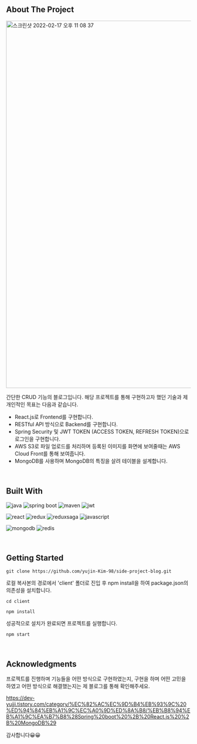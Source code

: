 <h2>About The Project</h2>

<img width="1000" alt="스크린샷 2022-02-17 오후 11 08 37" src="https://user-images.githubusercontent.com/67497627/154506307-04bb9522-f05a-42f8-a0fa-416cc2c61e92.png">

간단한 CRUD 기능의 블로그입니다.
해당 프로젝트를 통해 구현하고자 했던 기술과 제 개인적인 목표는 다음과 같습니다.

* React.js로 Frontend를 구현합니다.
* RESTful API 방식으로 Backend를 구현합니다.
* Spring Security 및 JWT TOKEN (ACCESS TOKEN, REFRESH TOKEN)으로 로그인을 구현합니다.
* AWS S3로 파일 업로드를 처리하며 등록된 이미지를 화면에 보여줄때는 AWS Cloud Front를 통해 보여줍니다.
* MongoDB를 사용하며 MongoDB의 특징을 살려 테이블을 설계합니다.
</br>
<h2>Built With</h2>

<img alt="java" src="https://img.shields.io/badge/Java-ED8B00?style=for-the-badge&logo=java&logoColor=white"/> <img alt="spring boot" src="https://img.shields.io/badge/Spring_Boot-F2F4F9?style=for-the-badge&logo=spring-boot"/> <img alt="maven" src="https://img.shields.io/badge/apache_maven-C71A36?style=for-the-badge&logo=apachemaven&logoColor=white"/> <img alt="jwt" src="https://img.shields.io/badge/JWT-000000?style=for-the-badge&logo=JSON%20web%20tokens&logoColor=white"/>

<img alt="react" src="https://img.shields.io/badge/React-20232A?style=for-the-badge&logo=react&logoColor=61DAFB"/> <img alt="redux" src="https://img.shields.io/badge/Redux-593D88?style=for-the-badge&logo=redux&logoColor=white"/> <img alt="reduxsaga" src="https://img.shields.io/badge/Redux%20saga-86D46B?style=for-the-badge&logo=redux%20saga&logoColor=999999"/> <img alt="javascript" src="https://img.shields.io/badge/JavaScript-323330?style=for-the-badge&logo=javascript&logoColor=F7DF1E"/>

<img alt="mongodb" src="https://img.shields.io/badge/MongoDB-4EA94B?style=for-the-badge&logo=mongodb&logoColor=white"/> <img alt="redis" src="https://img.shields.io/badge/redis-%23DD0031.svg?&style=for-the-badge&logo=redis&logoColor=white"/>

</br>
<h2>Getting Started</h2>

```
git clone https://github.com/yujin-Kim-98/side-project-blog.git
```

로컬 복사본의 경로에서 'client' 폴더로 진입 후 npm install을 하여 package.json의 의존성을 설치합니다.

```
cd client
```

```
npm install
```

성공적으로 설치가 완료되면 프로젝트를 실행합니다.
```
npm start
```

</br>
<h2>Acknowledgments</h2>
프로젝트를 진행하며 기능들을 어떤 방식으로 구현하였는지, 구현을 하며 어떤 고민을 하였고 어떤 방식으로 해결했는지는 제 블로그를 통해 확인해주세요.

https://dev-yujji.tistory.com/category/%EC%82%AC%EC%9D%B4%EB%93%9C%20%ED%94%84%EB%A1%9C%EC%A0%9D%ED%8A%B8/%EB%B8%94%EB%A1%9C%EA%B7%B8%28Spring%20boot%20%2B%20React.js%20%2B%20MongoDB%29

감사합니다😀😀
